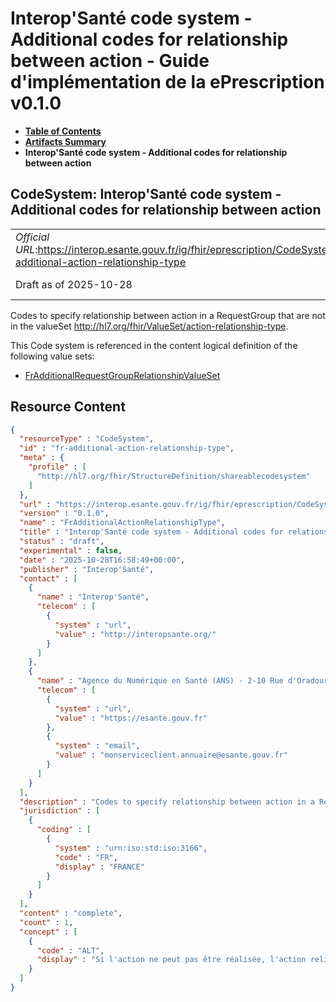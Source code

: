 # Interop'Santé code system - Additional codes for relationship between action - Guide d'implémentation de la ePrescription v0.1.0

* [**Table of Contents**](toc.md)
* [**Artifacts Summary**](artifacts.md)
* **Interop'Santé code system - Additional codes for relationship between action**

## CodeSystem: Interop'Santé code system - Additional codes for relationship between action 

| | |
| :--- | :--- |
| *Official URL*:https://interop.esante.gouv.fr/ig/fhir/eprescription/CodeSystem/fr-additional-action-relationship-type | *Version*:0.1.0 |
| Draft as of 2025-10-28 | *Computable Name*:FrAdditionalActionRelationshipType |

 
Codes to specify relationship between action in a RequestGroup that are not in the valueSet http://hl7.org/fhir/ValueSet/action-relationship-type. 

 This Code system is referenced in the content logical definition of the following value sets: 

* [FrAdditionalRequestGroupRelationshipValueSet](ValueSet-fr-additional-action-relationship-type-value-set.md)



## Resource Content

```json
{
  "resourceType" : "CodeSystem",
  "id" : "fr-additional-action-relationship-type",
  "meta" : {
    "profile" : [
      "http://hl7.org/fhir/StructureDefinition/shareablecodesystem"
    ]
  },
  "url" : "https://interop.esante.gouv.fr/ig/fhir/eprescription/CodeSystem/fr-additional-action-relationship-type",
  "version" : "0.1.0",
  "name" : "FrAdditionalActionRelationshipType",
  "title" : "Interop'Santé code system - Additional codes for relationship between action",
  "status" : "draft",
  "experimental" : false,
  "date" : "2025-10-28T16:58:49+00:00",
  "publisher" : "Interop'Santé",
  "contact" : [
    {
      "name" : "Interop'Santé",
      "telecom" : [
        {
          "system" : "url",
          "value" : "http://interopsante.org/"
        }
      ]
    },
    {
      "name" : "Agence du Numérique en Santé (ANS) - 2-10 Rue d'Oradour-sur-Glane, 75015 Paris",
      "telecom" : [
        {
          "system" : "url",
          "value" : "https://esante.gouv.fr"
        },
        {
          "system" : "email",
          "value" : "monserviceclient.annuaire@esante.gouv.fr"
        }
      ]
    }
  ],
  "description" : "Codes to specify relationship between action in a RequestGroup that are not in the valueSet http://hl7.org/fhir/ValueSet/action-relationship-type.",
  "jurisdiction" : [
    {
      "coding" : [
        {
          "system" : "urn:iso:std:iso:3166",
          "code" : "FR",
          "display" : "FRANCE"
        }
      ]
    }
  ],
  "content" : "complete",
  "count" : 1,
  "concept" : [
    {
      "code" : "ALT",
      "display" : "Si l'action ne peut pas être réalisée, l'action reliée peut être réalisée à la place."
    }
  ]
}

```
